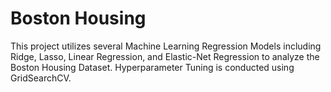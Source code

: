 # Boston Housing

This project utilizes several Machine Learning Regression Models including Ridge, Lasso, Linear Regression, and Elastic-Net Regression to analyze the Boston Housing Dataset. Hyperparameter Tuning is conducted using GridSearchCV.
